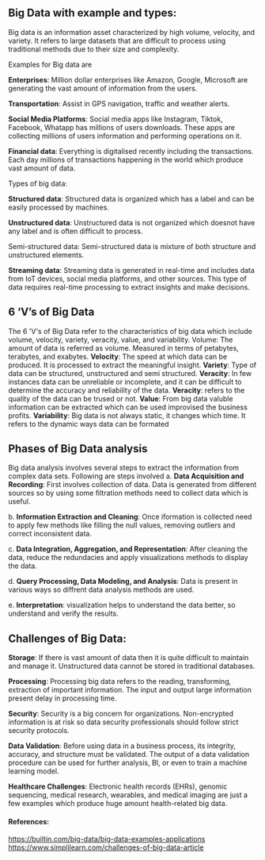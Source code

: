 ## Big Data with example and types:

Big data is an information asset characterized by high volume, velocity, and variety. It refers to large datasets that are difficult to process using traditional methods due to their size and complexity.

Examples for Big data are

**Enterprises**:
Million dollar enterprises like Amazon, Google, Microsoft are generating the vast amount of information from the users.

**Transportation**:
Assist in GPS navigation, traffic and weather alerts.

**Social Media Platforms**:
Social media apps like Instagram, Tiktok, Facebook, Whatapp has millions of users downloads. These apps are collecting millions of users information and performing operations on it.

**Financial data**:
Everything is digitalised recently including the transactions. Each day millions of transactions happening in the world which produce vast amount of data.

Types of big data:

**Structured data**: Structured data is organized which has a label and can be easily processed by machines.

**Unstructured data**: Unstructured data is not organized which doesnot have any label and is often difficult to process.

Semi-structured data: Semi-structured data is mixture of both structure and unstructured elements.

**Streaming data**: Streaming data is generated in real-time and includes data from IoT devices, social media platforms, and other sources. This type of data requires real-time processing to extract insights and make decisions.

## 6 ‘V’s of Big Data

The 6 'V's of Big Data refer to the characteristics of big data which include volume, velocity, variety, veracity, value, and variability. 
Volume: The amount of data is referred as volume. Measured in terms of petabytes, terabytes, and exabytes. 
**Velocity**: The speed at which data can be produced. It is processed to extract the meaningful insight.
**Variety**: Type of data can be structured, unstructured and semi structured.
**Veracity**: In few instances data can be unreliable or incomplete, and it can be difficult to determine the accuracy and reliability of the data.
**Veracity**: refers to the quality of the data can be trused or not. 
**Value**: From big data valuble information can be extracted which can be used improvised the business profits.
**Variability**: Big data is not always static, it changes which time. It refers to the dynamic ways data can be formated

## Phases of Big Data analysis

Big data analysis involves several steps to extract the information from complex data sets. Following are steps involved 
a. **Data Acquisition and Recording**: First involves collection of data. Data is generated from different sources so by using some filtration methods need to collect data which is useful.

b. **Information Extraction and Cleaning**: Once iformation is collected need to apply few methods like filling the null values, removing outliers and correct inconsistent data. 

c. **Data Integration, Aggregation, and Representation**: After cleaning the data, reduce the redundacies and apply visualizations methods to display the data. 

d. **Query Processing, Data Modeling, and Analysis**: Data is present in various ways so diffrent data analysis methods are used. 

e. **Interpretation**: visualization helps to understand the data better, so understand and verify the results.


## Challenges of Big Data:

**Storage**: If there is vast amount of data then it is quite difficult to maintain and manage it. Unstructured data cannot be stored in traditional databases.

**Processing**: Processing big data refers to the reading, transforming, extraction of important information. The input and output large information present delay in processing time.

**Security**: Security is a big concern for organizations. Non-encrypted information is at risk so data security professionals should follow strict security protocols.

**Data Validation**: Before using data in a business process, its integrity, accuracy, and structure must be validated. The output of a data validation procedure can be used for further analysis, BI, or even to train a machine learning model.

**Healthcare Challenges**: Electronic health records (EHRs), genomic sequencing, medical research, wearables, and medical imaging are just a few examples which produce huge amount health-related big data.

#### References:
https://builtin.com/big-data/big-data-examples-applications https://www.simplilearn.com/challenges-of-big-data-article
